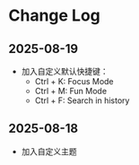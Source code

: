 # Change Log

## 2025-08-19

- 加入自定义默认快捷键：
  - Ctrl + K: Focus Mode
  - Ctrl + M: Fun Mode
  - Ctrl + F: Search in history

## 2025-08-18

- 加入自定义主题
